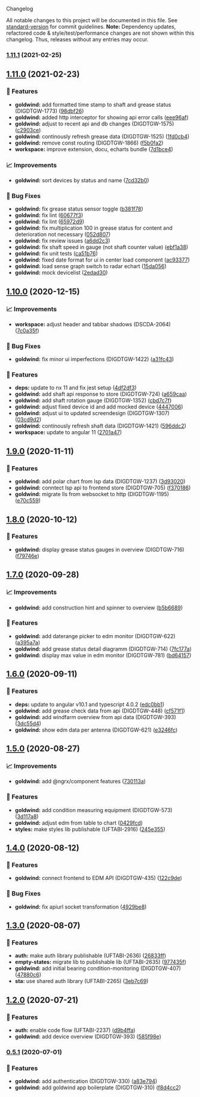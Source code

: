  Changelog

All notable changes to this project will be documented in this file. See [standard-version](https://github.com/conventional-changelog/standard-version) for commit guidelines.
**Note:** Dependency updates, refactored code & style/test/performance changes are not shown within this changelog. Thus, releases without any entries may occur.

### [1.11.1](///compare/goldwind-v1.11.1...goldwind-v1.11.0) (2021-02-25)

## [1.11.0](///compare/goldwind-v1.11.0...goldwind-v1.10.0) (2021-02-23)


### 🎸 Features

* **goldwind:** add formatted time stamp to shaft and grease status (DIGDTGW-1773) ([98dbf26](///commit/98dbf26acf5c9bfe6fb1bf2b6d1e437878e0b077))
* **goldwind:** added http interceptor for showing api error calls ([eee96af](///commit/eee96af10ab927d31e7065c3d94b6350e47e2ad9))
* **goldwind:** adjust to recent api and db changes (DIGDTGW-1575) ([c2903ce](///commit/c2903cedc5f1701c7bb3a28da7f4f3e202ac8940))
* **goldwind:** continously refresh grease data (DIGDTGW-1525) ([1fd0cb4](///commit/1fd0cb4160d61e257fad15c019d3f862ee63d16a))
* **goldwind:** remove const routing (DIGDTGW-1866) ([f5b0fa2](///commit/f5b0fa2607f681331714f088cb6727d4dbeca075))
* **workspace:** improve extension, docu, echarts bundle ([7d1bce4](///commit/7d1bce4080a052fe7d88d4ee4e6536f4c25c48da))


### 📈 Improvements

* **goldwind:** sort devices by status and name ([7cd32b0](///commit/7cd32b08cf95f0b8d233f5bfe3a39047e255b17a))


### 🐛 Bug Fixes

* **goldwind:** fix grease status sensor toggle ([b381f78](///commit/b381f78fdb4a0be5ba25e53b90f272c41635d2f9))
* **goldwind:** fix lint ([60677f3](///commit/60677f3cdb322604f342786a786d710414e5915c))
* **goldwind:** fix lint ([65972d9](///commit/65972d96cf56a8e5f172928e0bab551b61085fa2))
* **goldwind:** fix multiplication 100 in grease status for content and deterioration not necessary ([052d807](///commit/052d8078b3a7f3ee4e10ca0d8f0d88359a16c96c))
* **goldwind:** fix review issues ([a6dd2c3](///commit/a6dd2c394e5a524b599de479aeba2fc972dff884))
* **goldwind:** fix shaft speed in gauge (not shaft counter value) ([ebf1a38](///commit/ebf1a38936c8ab2229a2f56161d917ade0a37188))
* **goldwind:** fix unit tests ([ca51b76](///commit/ca51b765002f40af57887b09faf8f4015dfc6e5a))
* **goldwind:** fixed date format for ui in center load component ([ac93377](///commit/ac93377da4c2416a78e04a4c85557e5cd2538159))
* **goldwind:** load sense graph switch to radar echart ([15da056](///commit/15da056339e4787c5926c893474c7fb3cb06419d))
* **goldwind:** mock devicelist ([2edad30](///commit/2edad308f5a14d513d058a96b66bda2d94b56cf5))

## [1.10.0](///compare/goldwind-v1.10.0...goldwind-v1.9.0) (2020-12-15)


### 📈 Improvements

* **workspace:** adjust header and tabbar shadows (DSCDA-2064) ([7c0a35f](///commit/7c0a35f0d93ba631cfe4c8dfa2515964b4f9f621))


### 🐛 Bug Fixes

* **goldwind:** fix minor ui imperfections (DIGDTGW-1422) ([a31fc43](///commit/a31fc43fb8a52319aaaa3f6e41ae8335c2176663))


### 🎸 Features

* **deps:** update to nx 11 and fix jest setup ([4df2df3](///commit/4df2df38f8a3fa29abae9b9f736e7d237344541b))
* **goldwind:** add shaft api response to store (DIGDTGW-724) ([a659caa](///commit/a659caa41a2fee13d3ecfb6a79d70c3878230225))
* **goldwind:** add shaft rotation gauge (DIGDTGW-1352) ([cbd7c7f](///commit/cbd7c7f27f8a21d81f0aa3312b0b9bae797565db))
* **goldwind:** adjust fixed device id and add mocked device ([4447006](///commit/44470068800b4fe08ef0c0d8f2824545f0ab6487))
* **goldwind:** adjust ui to updated screendesign (DIGDTGW-1307) ([03cd9d2](///commit/03cd9d2a9e771b651b3a3dcdafe21c56c8089056))
* **goldwind:** continously refresh shaft data (DIGDTGW-1421) ([596ddc2](///commit/596ddc2f007ccea91a1cf653de53e8b511e1d81b))
* **workspace:** update to angular 11 ([2701a47](///commit/2701a47e42d4740cb0efd5671a1e3e5694d2f347))

## [1.9.0](///compare/v1.11.0...v1.9.0) (2020-11-11)


### 🎸 Features

* **goldwind:** add polar chart from lsp data (DIGDTGW-1237) ([3d93020](///commit/3d9302023c81a33d4a50e07e034b259a75016a73))
* **goldwind:** conntect lsp api to frontend store (DIGDTGW-705) ([f370186](///commit/f37018662803b1ea82126e30eccca81aa36d3861))
* **goldwind:** migrate lls from websocket to http (DIGDTGW-1195) ([e70c559](///commit/e70c5598676f1843b45a64b7c301e8e8c0893a2e))

## [1.8.0](https://gitlab.schaeffler.com/frontend-schaeffler/schaeffler-frontend/compare/v1.7.0...v1.8.0) (2020-10-12)


### 🎸 Features

* **goldwind:** display grease status gauges in overview (DIGDTGW-716) ([f79746e](https://gitlab.schaeffler.com/frontend-schaeffler/schaeffler-frontend/commit/f79746ee11e29b85402528e179d1889b3144bda2))

## [1.7.0](https://gitlab.schaeffler.com/frontend-schaeffler/schaeffler-frontend/compare/v1.6.0...v1.7.0) (2020-09-28)


### 📈 Improvements

* **goldwind:** add construction hint and spinner to overview ([b5b6689](https://gitlab.schaeffler.com/frontend-schaeffler/schaeffler-frontend/commit/b5b66896aeb1edaf1410c50a6bef1c7335f028e0))


### 🎸 Features

* **goldwind:** add daterange picker to edm monitor (DIGDTGW-622) ([a395a7a](https://gitlab.schaeffler.com/frontend-schaeffler/schaeffler-frontend/commit/a395a7a04467f8a9b1033507fb6cd2958844141c))
* **goldwind:** add grease status detail diagramm (DIGDTGW-714) ([7fc177a](https://gitlab.schaeffler.com/frontend-schaeffler/schaeffler-frontend/commit/7fc177a46990d682915e87a8f74496d5960bc5cd))
* **goldwind:** display max value in edm monitor (DIGDTGW-781) ([bd64157](https://gitlab.schaeffler.com/frontend-schaeffler/schaeffler-frontend/commit/bd641577ae1fcfda1ac9723ee5426c201bc7e4c1))

## [1.6.0](https://gitlab.schaeffler.com/frontend-schaeffler/schaeffler-frontend/compare/v1.5.0...v1.6.0) (2020-09-11)


### 🎸 Features

* **deps:** update to angular v10.1 and typescript 4.0.2 ([edc0bb1](https://gitlab.schaeffler.com/frontend-schaeffler/schaeffler-frontend/commit/edc0bb1d32af1b0b585de3f79bc96eaf393c240e))
* **goldwind:** add grease check data from api (DIGDTGW-448) ([cf571f1](https://gitlab.schaeffler.com/frontend-schaeffler/schaeffler-frontend/commit/cf571f1b57c6d8e5a3fe26d58d9599955ff0a544))
* **goldwind:** add windfarm overview from api data (DIGDTGW-393) ([3dc55d4](https://gitlab.schaeffler.com/frontend-schaeffler/schaeffler-frontend/commit/3dc55d41f0e9b214d811438366d634baec92ca60))
* **goldwind:** show edm data per antenna (DIGDTGW-621) ([e3246fc](https://gitlab.schaeffler.com/frontend-schaeffler/schaeffler-frontend/commit/e3246fca42ecb148b8b42e6430834476d8198fb0))

## [1.5.0](https://gitlab.schaeffler.com/frontend-schaeffler/schaeffler-frontend/compare/v1.4.0...v1.5.0) (2020-08-27)


### 📈 Improvements

* **goldwind:** add @ngrx/component features ([730113a](https://gitlab.schaeffler.com/frontend-schaeffler/schaeffler-frontend/commit/730113a736076f56c3c33e905548244671b211cd))


### 🎸 Features

* **goldwind:** add condition measuring equipment (DIGDTGW-573) ([3d117a8](https://gitlab.schaeffler.com/frontend-schaeffler/schaeffler-frontend/commit/3d117a8eb9b84ac3a99369fdac0ccf8a3481f91c))
* **goldwind:** adjust edm from table to chart ([0429fcd](https://gitlab.schaeffler.com/frontend-schaeffler/schaeffler-frontend/commit/0429fcd3bb32230aae85160b167bf0ca9c711bcd))
* **styles:** make styles lib publishable (UFTABI-2916) ([245e355](https://gitlab.schaeffler.com/frontend-schaeffler/schaeffler-frontend/commit/245e355c6de4dafff18bdf03301074adb41669c3))

## [1.4.0](https://gitlab.schaeffler.com/frontend-schaeffler/schaeffler-frontend/compare/v1.3.0...v1.4.0) (2020-08-12)


### 🎸 Features

* **goldwind:** connect frontend to EDM API (DIGDTGW-435) ([122c9de](https://gitlab.schaeffler.com/frontend-schaeffler/schaeffler-frontend/commit/122c9def9a72512d7349465db9d82075b3efd282))


### 🐛 Bug Fixes

* **goldwind:** fix apiurl socket transformation ([4929be8](https://gitlab.schaeffler.com/frontend-schaeffler/schaeffler-frontend/commit/4929be8e1e031e4e58e9ae908953aecb08df01db))

## [1.3.0](https://gitlab.schaeffler.com/frontend-schaeffler/schaeffler-frontend/compare/v1.2.0...v1.3.0) (2020-08-07)


### 🎸 Features

* **auth:** make auth library publishable (UFTABI-2636) ([26833ff](https://gitlab.schaeffler.com/frontend-schaeffler/schaeffler-frontend/commit/26833ffdccd5dc448e99130de7fd240462721e02))
* **empty-states:** migrate lib to publishable lib (UFTABI-2635) ([977435f](https://gitlab.schaeffler.com/frontend-schaeffler/schaeffler-frontend/commit/977435f2481c68dcb842cbe3f3aaa93302e0175d))
* **goldwind:** add initial bearing condition-monitoring (DIGDTGW-407) ([47880c6](https://gitlab.schaeffler.com/frontend-schaeffler/schaeffler-frontend/commit/47880c66bc43a114f5eeedce3b2d67506b198d29))
* **sta:** use shared auth library (UFTABI-2265) ([3eb7c69](https://gitlab.schaeffler.com/frontend-schaeffler/schaeffler-frontend/commit/3eb7c69b3c6aec1b05766205d06f87ce4c821d7a))

## [1.2.0](https://gitlab.schaeffler.com/frontend-schaeffler/schaeffler-frontend/compare/v1.1.0...v1.2.0) (2020-07-21)


### 🎸 Features

* **auth:** enable code flow (UFTABI-2237) ([d9b4ffa](https://gitlab.schaeffler.com/frontend-schaeffler/schaeffler-frontend/commit/d9b4ffa0452b69f4547db98f0698f8f9d8eabd91))
* **goldwind:** add device overview (DIGDTGW-393) ([585f98e](https://gitlab.schaeffler.com/frontend-schaeffler/schaeffler-frontend/commit/585f98ef75a0033080dbc00f0c624a2cb3725c3b))

### [0.5.1](https://gitlab.schaeffler.com/frontend-schaeffler/schaeffler-frontend/compare/v0.5.0...v0.5.1) (2020-07-01)


### 🎸 Features

* **goldwind:** add authentication (DIGDTGW-330) ([a83e794](https://gitlab.schaeffler.com/frontend-schaeffler/schaeffler-frontend/commit/a83e79426f15464d67eb7fb150fa4eb69bdd47ec))
* **goldwind:** add goldwind app boilerplate (DIGDTGW-310) ([f8d4cc2](https://gitlab.schaeffler.com/frontend-schaeffler/schaeffler-frontend/commit/f8d4cc298dc4ed9296ecd26100b16a110355531e))